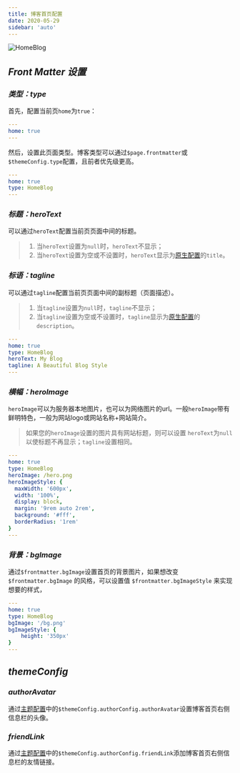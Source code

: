 ```yaml
---
title: 博客首页配置
date: 2020-05-29
sidebar: 'auto'
---
```

![HomeBlog](https://img-blog.csdnimg.cn/86f28fe665fe44d5a3b414d2ba9d1ebf.png#pic_center)
## ***Front Matter 设置***
### ***类型：type***
首先，配置当前页`home`为`true`：
```yaml
---
home: true
---
```
然后，设置此页面类型。博客类型可以通过`$page.frontmatter`或`$themeConfig.type`配置，且前者优先级更高。
```yaml
---
home: true
type: HomeBlog
---
```

### ***标题：heroText***
可以通过`heroText`配置当前页页面中间的标题。
>1. 当`heroText`设置为`null`时，`heroText`不显示；
>2. 当`heroText`设置为空或不设置时，`heroText`显示为[原生配置](/docs/Theme/config/native.md#title)的`title`。

### ***标语：tagline***
可以通过`tagline`配置当前页页面中间的副标题（页面描述）。
>1. 当`tagline`设置为`null`时，`tagline`不显示；
>2. 当`tagline`设置为空或不设置时，`tagline`显示为[原生配置](/docs/Theme/config/native.md#description)的`description`。
```yaml
---
home: true
type: HomeBlog
heroText: My Blog
tagline: A Beautiful Blog Style
---
```

### ***横幅：heroImage***
`heroImage`可以为服务器本地图片，也可以为网络图片的url。一般`heroImage`带有鲜明特色，一般为网站logo或网站名称+网站简介。
>如果您的`heroImage`设置的图片具有网站标题，则可以设置 `heroText`为`null`以使标题不再显示；`tagline`设置相同。
>
```yaml
---
home: true
type: HomeBlog
heroImage: /hero.png
heroImageStyle: {
  maxWidth: '600px',
  width: '100%',
  display: block,
  margin: '9rem auto 2rem',
  background: '#fff',
  borderRadius: '1rem'
}
---
```

### ***背景：bgImage***
通过`$frontmatter.bgImage`设置首页的背景图片，如果想改变 `$frontmatter.bgImage` 的风格，可以设置值 `$frontmatter.bgImageStyle` 来实现想要的样式，
```yaml
---
home: true
type: HomeBlog
bgImage: '/bg.png'
bgImageStyle: {
    height: '350px'
}
---
```
## ***themeConfig***

### ***authorAvatar***
通过[主题配置](/docs/Theme/config/theme.md#authoravatar)中的`$themeConfig.authorConfig.authorAvatar`设置博客首页右侧信息栏的头像。

### ***friendLink***
通过[主题配置](/docs/Theme/config/theme.md#friendlink)中的`$themeConfig.authorConfig.friendLink`添加博客首页右侧信息栏的友情链接。